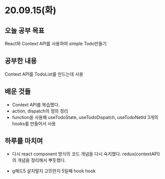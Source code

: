 # 20.09.15(화)

## 오늘 공부 목표

React와 Context API를 사용하여 simple Todo만들기

## 공부한 내용
Context API를 TodoList를 만드는데 사용
## 배운 것들
* Context API를 복습했다.
* action, dispatch의 정의 정리
* function을 사용해 useTodoState, useTodoDispatch, useTodoNetId 3개의 hooks를 만들어서 사용

## 하루를 마치며
* 다시 react component 방식의 코드 개념을 다시 숙지했다. redux(contextAPI)의 개념을 정리해서 뿌듯했다.

* g패드5 살지말지 고민한지 5일째 hook hook